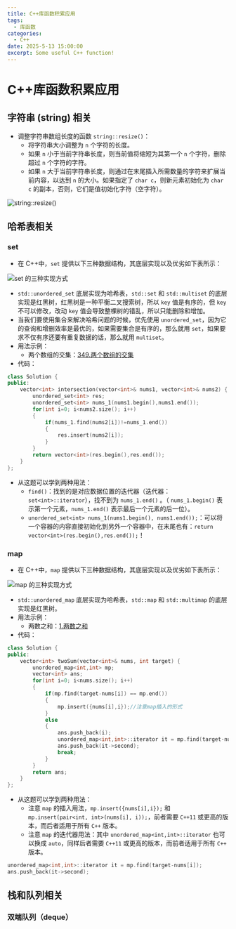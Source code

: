 ```yaml
---
title: C++库函数积累应用
tags:
  - 库函数
categories:
  - C++
date: 2025-5-13 15:00:00
excerpt: Some useful C++ function!
---
```

# C++库函数积累应用
## 字符串 (string) 相关
+ 调整字符串数组长度的函数 `string::resize()`：
	+ 将字符串大小调整为 `n` 个字符的长度。
	+ 如果 `n` 小于当前字符串长度，则当前值将缩短为其第一个 `n` 个字符，删除超过 `n` 个字符的字符。
	+ 如果 `n` 大于当前字符串长度，则通过在末尾插入所需数量的字符来扩展当前内容，以达到 `n` 的大小。如果指定了 `char c`，则新元素初始化为 `char c` 的副本，否则，它们是值初始化字符（空字符）。

![string::resize()](https://yugin-blog-1313489805.cos.ap-guangzhou.myqcloud.com/20250513151409.png)

## 哈希表相关
### set
+ 在 C++中，`set` 提供以下三种数据结构，其底层实现以及优劣如下表所示：

![set 的三种实现方式](https://yugin-blog-1313489805.cos.ap-guangzhou.myqcloud.com/20250517202801.png)

+ `std::unordered_set` 底层实现为哈希表，`std::set` 和 `std::multiset` 的底层实现是红黑树，红黑树是一种平衡二叉搜索树，所以 `key` 值是有序的，但 `key` 不可以修改，改动 `key` 值会导致整棵树的错乱，所以只能删除和增加。
+ 当我们要使用集合来解决哈希问题的时候，优先使用 `unordered_set`，因为它的查询和增删效率是最优的，如果需要集合是有序的，那么就用 `set`，如果要求不仅有序还要有重复数据的话，那么就用 `multiset`。
+ 用法示例：
	+ 两个数组的交集：[349.两个数组的交集](https://leetcode.cn/problems/intersection-of-two-arrays/description/)
+ 代码：

```cpp
class Solution {
public:
    vector<int> intersection(vector<int>& nums1, vector<int>& nums2) {
        unordered_set<int> res;
        unordered_set<int> nums_1(nums1.begin(),nums1.end());
        for(int i=0; i<nums2.size(); i++)
        {
            if(nums_1.find(nums2[i])!=nums_1.end())
            {
                res.insert(nums2[i]);
            }
        }
        return vector<int>(res.begin(),res.end());
    }
};
```

+ 从这题可以学到两种用法：
	+ `find()`：找到的是对应数据位置的迭代器（迭代器：`set<int>::iterator`），找不到为 `nums_1.end()` 。（ `nums_1.begin()` 表示第一个元素，`nums_1.end()` 表示最后一个元素的后一位）。
	+ `unordered_set<int> nums_1(nums1.begin(), nums1.end());`：可以将一个容器的内容直接初始化到另外一个容器中，在末尾也有：`return vector<int>(res.begin(),res.end());`！

### map
+ 在 C++中，`map` 提供以下三种数据结构，其底层实现以及优劣如下表所示：

![map 的三种实现方式](https://yugin-blog-1313489805.cos.ap-guangzhou.myqcloud.com/20250518195557.png)

+ `std::unordered_map` 底层实现为哈希表，`std::map` 和 `std::multimap` 的底层实现是红黑树。
 + 用法示例：
	+ 两数之和：[1.两数之和](https://leetcode.cn/problems/two-sum/description/)
+ 代码：

```cpp
class Solution {
public:
    vector<int> twoSum(vector<int>& nums, int target) {
        unordered_map<int,int> mp;
        vector<int> ans;
        for(int i=0; i<nums.size(); i++)
        {
            if(mp.find(target-nums[i]) == mp.end())
            {
                mp.insert({nums[i],i});//注意map插入的形式
            }
            else
            {
                ans.push_back(i);
                unordered_map<int,int>::iterator it = mp.find(target-nums[i]);
                ans.push_back(it->second);
                break;
            }
        }
        return ans;
    }
};
```

+ 从这题可以学到两种用法：
	+ 注意 `map` 的插入用法，`mp.insert({nums[i],i});` 和 `mp.insert(pair<int, int>(nums[i], i));`，前者需要 `C++11` 或更高的版本，而后者适用于所有 `C++` 版本。
	+ 注意 `map` 的迭代器用法：其中 `unordered_map<int,int>::iterator` 也可以换成 `auto`，同样后者需要 `C++11` 或更高的版本，而前者适用于所有 `C++` 版本。

```cpp
unordered_map<int,int>::iterator it = mp.find(target-nums[i]);
ans.push_back(it->second);
```

## 栈和队列相关
### 双端队列（deque）

